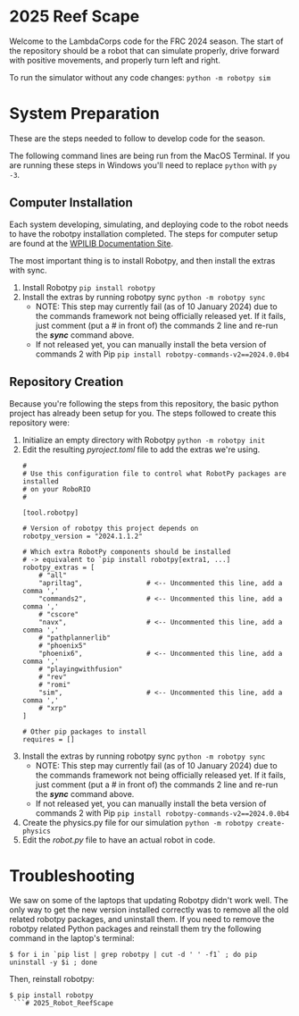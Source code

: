 # 2025 Reef Scape
Welcome to the LambdaCorps code for the FRC 2024 season. The start of the repository should be a robot that can simulate properly, drive forward with positive movements, and properly turn left and right.

To run the simulator without any code changes:
```python -m robotpy sim```

# System Preparation
These are the steps needed to follow to develop code for the season.  

The following command lines are being run from the MacOS Terminal. If you are running these steps in Windows you'll need to replace ```python``` with ```py -3```.

## Computer Installation
Each system developing, simulating, and deploying code to the robot needs to have the robotpy installation completed.  The steps for computer setup are found at the [WPILIB Documentation Site](https://frcdocs.wpi.edu/en/latest/docs/zero-to-robot/step-2/python-setup.html).

The most important thing is to install Robotpy, and then install the extras with sync.
1. Install Robotpy
    ```pip install robotpy```
1. Install the extras by running robotpy sync
    ```python -m robotpy sync```
    * NOTE: This step may currently fail (as of 10 January 2024) due to the commands framework not being officially released yet. If it fails, just comment (put a # in front of) the commands 2 line and re-run the ___sync___ command above.
    * If not released yet, you can manually install the beta version of commands 2 with Pip
        ```pip install robotpy-commands-v2==2024.0.0b4```

## Repository Creation
Because you're following the steps from this repository, the basic python project has already been setup for you. The steps followed to create this repository were:
1. Initialize an empty directory with Robotpy
    ```python -m robotpy init```
1. Edit the resulting _pyroject.toml_ file to add the extras we're using.
    ```
    #
    # Use this configuration file to control what RobotPy packages are installed
    # on your RoboRIO
    #

    [tool.robotpy]

    # Version of robotpy this project depends on
    robotpy_version = "2024.1.1.2"

    # Which extra RobotPy components should be installed
    # -> equivalent to `pip install robotpy[extra1, ...]
    robotpy_extras = [
        # "all"
        "apriltag",                # <-- Uncommented this line, add a comma ','
        "commands2",               # <-- Uncommented this line, add a comma ','
        # "cscore"
        "navx",                    # <-- Uncommented this line, add a comma ','
        # "pathplannerlib"
        # "phoenix5"
        "phoenix6",                # <-- Uncommented this line, add a comma ','
        # "playingwithfusion"
        # "rev"
        # "romi"
        "sim",                     # <-- Uncommented this line, add a comma ','
        # "xrp"
    ]

    # Other pip packages to install
    requires = []
    ```
1. Install the extras by running robotpy sync
    ```python -m robotpy sync```
    * NOTE: This step may currently fail (as of 10 January 2024) due to the commands framework not being officially released yet. If it fails, just comment (put a # in front of) the commands 2 line and re-run the ___sync___ command above.
    * If not released yet, you can manually install the beta version of commands 2 with Pip
        ```pip install robotpy-commands-v2==2024.0.0b4```
1. Create the physics.py file for our simulation
    ```python -m robotpy create-physics```
1. Edit the _robot.py_ file to have an actual robot in code.

# Troubleshooting
We saw on some of the laptops that updating Robotpy didn't work well.  The only way to get the new version installed correctly was to remove all the old related robotpy packages, and uninstall them.  If you need to remove the robotpy related Python packages and reinstall them try the following command in the laptop's terminal:
```
$ for i in `pip list | grep robotpy | cut -d ' ' -f1` ; do pip uninstall -y $i ; done
```
Then, reinstall robotpy:
```
$ pip install robotpy
 ```# 2025_Robot_ReefScape
